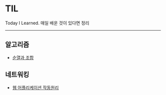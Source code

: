 # TIL
Today I Learned. 매일 배운 것이 있다면 정리

---
## 알고리즘

- [순열과 조합](https://github.com/philE22/TIL/blob/main/Algorithm/Permutation%26Combination.md)


## 네트워킹
- [웹 어플리케이션 작동원리](https://github.com/philE22/TIL/blob/main/NetWork/Network.md)